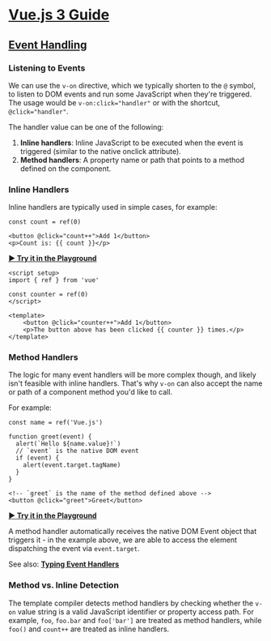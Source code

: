 # [Vue.js 3 Guide](https://vuejs.org/guide/introduction.html)

## [Event Handling](https://vuejs.org/guide/essentials/event-handling.html)

### Listening to Events

We can use the `v-on` directive, which we typically shorten to the `@` symbol, to listen to DOM events and run some JavaScript when they're triggered. The usage would be `v-on:click="handler"` or with the shortcut, `@click="handler"`.

The handler value can be one of the following:

1. **Inline handlers**: Inline JavaScript to be executed when the event is triggered (similar to the native onclick attribute).
1. **Method handlers**: A property name or path that points to a method defined on the component.

### Inline Handlers​

Inline handlers are typically used in simple cases, for example:

`const count = ref(0)`

```
<button @click="count++">Add 1</button>
<p>Count is: {{ count }}</p>
```

[**▶ Try it in the Playground**](https://play.vuejs.org/#eNp9kbFOwzAQhl/l5AVQqwQEU5VWFNQBBkDQ0UuaXFu3jm3Z51IpyrtjO21gQN3s+7+zv9O1bG5MdvDIJqxwlRWGwCF5M+NKNEZbghYsrqGDtdUNXAX0iiuuKq0cQaW9IrQwjcz17Q1XRd6/EvrDhbAxsiSMNypWnkgreKykqPZTzk7doxFns3ldw12R90iPm9lyi3BqKlf6gLAtHawQFaQnsIa2HRy6Dkg06LIij/ZFPnzOxoxcEF6LTbZzWoVZW64AokFjhET7bkiEgTibQEpiVkqpv19TjazH8blebbHa/1PfuWOscfZh0aE9IGdDRqXdIPXx4usNj+E8hI2uvQz0hfATnZY+OvbYk1d10P7DJduXtDGhNku3OBIqdx4qikaySzxnYYvPF0b/1b3PHlIfVx3rfgCVPbtM)

```
<script setup>
import { ref } from 'vue'

const counter = ref(0)
</script>

<template>
	<button @click="counter++">Add 1</button>
	<p>The button above has been clicked {{ counter }} times.</p>
</template>
```

### Method Handlers​

The logic for many event handlers will be more complex though, and likely isn't feasible with inline handlers. That's why `v-on` can also accept the name or path of a component method you'd like to call.

For example:

```
const name = ref('Vue.js')

function greet(event) {
  alert(`Hello ${name.value}!`)
  // `event` is the native DOM event
  if (event) {
    alert(event.target.tagName)
  }
}
```

```
<!-- `greet` is the name of the method defined above -->
<button @click="greet">Greet</button>
```

[**▶ Try it in the Playground**](https://play.vuejs.org/#eNp9Ul1LwzAU/SvXIGyCtA/6JFX8xA9wExWf8rDa3XbZ2qQkN3Uw9t+9SelUkEEhzT3nnpxzk424atuk8yjOROYKq1oCh+TbC6lV0xpLsAGLJWyhtKaBEVNHUktdGO0IdN4gnAfCePThMVm60VFAS68LUkZDZRFpjB1qOoKN1AB5jZbGswesawOHm6CQdHntcXsw416ANIVZbJiBckAL5FNIdQi302eIQGCpEv7IDsKxllBuKwxLNWH9KLuVmr8s7UNyPN4QNm2dE4YdZZ+eiC1fFrUqVudSRO9SXNyHNUt7mKlZuusTx4Icj6JUFWc3mqcY3UhRmKZV7Gjahjk4Kc4Gn1LkHP3rKdbIejwe6sUCi9U/9aVbh5oULxYd2g6l2GF90h6+e5vgmv93YGPmvmb2HvAVnal98NjTrr2es+1fvOj2Mb4Fpat3d7cm1G4IFYzG8Ua+FPw+bvZE/7F7kpwO1yK238di2eE=)

A method handler automatically receives the native DOM Event object that triggers it - in the example above, we are able to access the element dispatching the event via `event.target`.

See also: [**Typing Event Handlers**](https://vuejs.org/guide/typescript/composition-api.html#typing-event-handlers)

### Method vs. Inline Detection​

The template compiler detects method handlers by checking whether the `v-on` value string is a valid JavaScript identifier or property access path. For example, `foo`, `foo.bar` and `foo['bar']` are treated as method handlers, while `foo()` and `count++` are treated as inline handlers.
